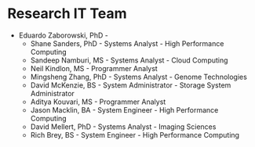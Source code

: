 # Research IT Team

* Eduardo Zaborowski, PhD - 
	* Shane Sanders, PhD - Systems Analyst - High Performance Computing
	* Sandeep Namburi, MS - Systems Analyst - Cloud Computing
	* Neil Kindlon, MS - Programmer Analyst
	* Mingsheng Zhang, PhD - Systems Analyst - Genome Technologies
	* David McKenzie, BS - System Administrator - Storage System Administrator
	* Aditya Kouvari, MS - Programmer Analyst
	* Jason Macklin, BA - System Engineer - High Performance Computing
	* David Mellert, PhD - Systems Analyst - Imaging Sciences
	* Rich Brey, BS - System Engineer - High Performance Computing
